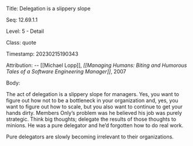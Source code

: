 Title:  Delegation is a slippery slope

Seq:    12.69.1.1

Level:  5 - Detail

Class:  quote

Timestamp: 20230215190343

Attribution: -- [[Michael Lopp]], *[[Managing Humans: Biting and Humorous Tales of a Software Engineering Manager]]*, 2007

Body:

The act of delegation is a slippery slope for managers. Yes, you want to figure out how not to be a bottleneck in your organization and, yes, you want to figure out how to scale, but you also want to continue to get your hands dirty. Members Only’s problem was he believed his job was purely strategic. Think big thoughts; delegate the results of those thoughts to minions. He was a pure delegator and he’d forgotten how to do real work.

Pure delegators are slowly becoming irrelevant to their organizations.
